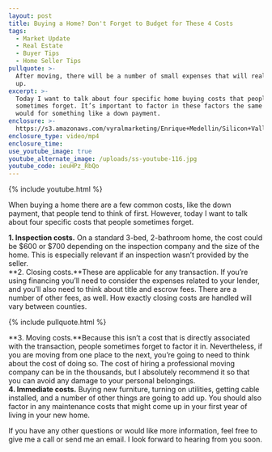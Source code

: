 ```yaml
---
layout: post
title: Buying a Home? Don't Forget to Budget for These 4 Costs
tags:
  - Market Update
  - Real Estate
  - Buyer Tips
  - Home Seller Tips
pullquote: >-
  After moving, there will be a number of small expenses that will really add
  up.
excerpt: >-
  Today I want to talk about four specific home buying costs that people
  sometimes forget. It’s important to factor in these factors the same way you
  would for something like a down payment.
enclosure: >-
  https://s3.amazonaws.com/vyralmarketing/Enrique+Medellin/Silicon+Valley+Real+Estate-+Buying+a+Home%253F+Don%2527t+Forget+to+Budget+for+These+4+Costs.mp4
enclosure_type: video/mp4
enclosure_time:
use_youtube_image: true
youtube_alternate_image: /uploads/ss-youtube-116.jpg
youtube_code: ieuHPz_RbQo
---
```



{% include youtube.html %}

When buying a home there are a few common costs, like the down payment, that people tend to think of first. However, today I want to talk about four specific costs that people sometimes forget.

**1. Inspection costs.** On a standard 3-bed, 2-bathroom home, the cost could be $600 or $700 depending on the inspection company and the size of the home. This is especially relevant if an inspection wasn’t provided by the seller.<br>**2. Closing costs.**These are applicable for any transaction. If you’re using financing you’ll need to consider the expenses related to your lender, and you’ll also need to think about title and escrow fees. There are a number of other fees, as well. How exactly closing costs are handled will vary between counties.

{% include pullquote.html %}

**3. Moving costs.**Because this isn’t a cost that is directly associated with the transaction, people sometimes forget to factor it in. Nevertheless, if you are moving from one place to the next, you’re going to need to think about the cost of doing so. The cost of hiring a professional moving company can be in the thousands, but I absolutely recommend it so that you can avoid any damage to your personal belongings.<br>**4. Immediate costs.** Buying new furniture, turning on utilities, getting cable installed, and a number of other things are going to add up. You should also factor in any maintenance costs that might come up in your first year of living in your new home.

If you have any other questions or would like more information, feel free to give me a call or send me an email. I look forward to hearing from you soon.